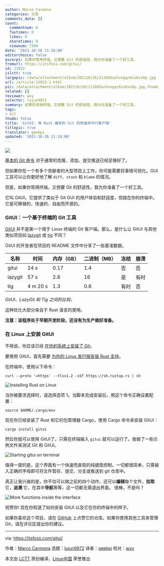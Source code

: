 ```yaml
---
author: Marco Carmona
categories: 分享
comments_data: []
count:
  commentnum: 0
  favtimes: 0
  likes: 0
  sharetimes: 0
  viewnum: 7394
date: '2021-10-26 11:16:00'
editorchoice: false
excerpt: 如果你常用终端，又想要 Git 的舒适性，我为你准备了一个好工具。
fromurl: https://itsfoss.com/gitui/
id: 13922
islctt: true
largepic: /data/attachment/album/202110/26/111605achvngqr6ix6vv0p.jpg
url: /article-13922-1.html
pic: /data/attachment/album/202110/26/111605achvngqr6ix6vv0p.jpg.thumb.jpg
related: []
reviewer: wxy
selector: lujun9972
summary: 如果你常用终端，又想要 Git 的舒适性，我为你准备了一个好工具。
tags:
- Git
thumb: false
title: 'GitUI: 用 Rust 编写的 Git 的快速命令行客户端'
titlepic: true
translator: geekpi
updated: '2021-10-26 11:16:00'
---
```


![](/data/attachment/album/202110/26/111605achvngqr6ix6vv0p.jpg)


[基本的 Git 命令](https://itsfoss.com/basic-git-commands-cheat-sheet/) 对于通常的克隆、添加、提交推送已经足够好了。


但如果你在一个有多个贡献者的大型项目上工作，你可能需要将事情可视化。GUI 工具可以让你更好地了解 `diff`、`stash` 和 `blame` 的情况。


但是，如果你常用终端，又想要 Git 的舒适性，我为你准备了一个好工具。


它叫 GitUI，它提供了类似于 Git GUI 的用户体验和舒适度，但就在你的终端中。它是可移植的、快速的、自由而开源的。


### GitUI：一个基于终端的 Git 工具


[GitUI](https://github.com/Extrawurst/gitui) 并不是第一个用于 Linux 终端的 Git 客户端。那么，是什么让 GitUI 与其他类似项目如 [lazygit](https://github.com/jesseduffield/lazygit) 或 [tig](https://jonas.github.io/tig/) 不同？


GitUI 的开发者在项目的 README 文件中分享了一些基准数据。




| 名称 | 时间 | 内存（GB） | 二进制（MB） | 冻结 | 崩溃 |
| --- | --- | --- | --- | --- | --- |
| gitui | 24 s | 0.17 | 1.4 | 否 | 否 |
| lazygit | 57 s | 2.6 | 16 | 是 | 有时 |
| tig | 4 m 20 s | 1.3 | 0.6 | 有时 | 否 |


*GitUI、LazyGit 和 Tig 之间的比较。*


这种优化大部分来自于 Rust 语言的使用。


**注意：该程序处于早期开发阶段，还没有为生产做好准备。**


### 在 Linux 上安装 GitUI


不用说，你应该已经 [在你的系统上安装了 Git](https://itsfoss.com/install-git-ubuntu/)。


要使用 GitUI，首先需要 [为你的 Linux 发行版安装 Rust 支持](https://itsfoss.com/install-rust-cargo-ubuntu-linux/)。


在终端中，使用以下命令：



```
curl --proto '=https' --tlsv1.2 -sSf https://sh.rustup.rs | sh

```

![Installing Rust on Linux](/data/attachment/album/202110/26/111616fygydi5uwwiyyrnr.png)


当你被要求选择时，请选择选项 1。当脚本完成安装后，用这个命令正确设置配置：



```
source $HOME/.cargo/env

```

现在你已经安装了 Rust 和它的包管理器 Cargo，使用 Cargo 命令来安装 GitUI：



```
cargo install gitui

```

然后你就可以使用 GitUI了，只需在终端输入 `gitui` 就可以运行了。我做了一些示例文件来测试 Git 和 GitUI。


![Starting gitui on terminal](/data/attachment/album/202110/26/111617b8l00of2zay9egoy.png)


值得一提的是，这个界面有一个快速而直观的纯键盘控制。一切都很简单，只需输入正确的字母即可将文件暂存、提交、分支或推送到 git 仓库中。


真正让我兴奋的是，你不仅可以做之前的四个动作，还可以**编辑**每个文件，**拉取**它，**追溯** 它，在其中**导航**等等，这一切都无需退出界面。 很棒，不是吗？


![More functions inside the interface](/data/attachment/album/202110/26/111617ioe13ez64fsv764s.png)


祝贺你! 现在你知道了如何安装 GitUI 以及它在你的终端中的样子。


如果你喜欢这个项目，请在 [GitHub](https://github.com/Extrawurst/gitui) 上点赞它的仓库。如果你使用其他工具来管理 Git，请在评论区提出你的建议。




---


via: <https://itsfoss.com/gitui/>


作者：[Marco Carmona](https://itsfoss.com/author/marco/) 选题：[lujun9972](https://github.com/lujun9972) 译者：[geekpi](https://github.com/geekpi) 校对：[wxy](https://github.com/wxy)


本文由 [LCTT](https://github.com/LCTT/TranslateProject) 原创编译，[Linux中国](https://linux.cn/) 荣誉推出